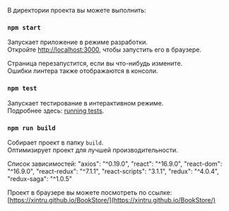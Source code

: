
В директории проекта вы можете выполнить:

### `npm start`

Запускает приложение в режиме разработки.<br>
Откройте [http://localhost:3000](http://localhost:3000), чтобы запустить его в браузере.

Страница перезапустится, если вы что-нибудь измените.<br>
Ошибки линтера также отображаются в консоли.

### `npm test`

Запускает тестирование в интерактивном режиме.<br>
Подробнее здесь: [running tests](https://facebook.github.io/create-react-app/docs/running-tests).

### `npm run build`

Собирает проект в папку `build`.<br>
Оптимизирует проект для лучшей производительности.

Список зависимостей:
    "axios": "^0.19.0",
    "react": "^16.9.0",
    "react-dom": "^16.9.0",
    "react-redux": "^7.1.1",
    "react-scripts": "3.1.1",
    "redux": "^4.0.4",
    "redux-saga": "^1.0.5"

Проект в браузере вы можете посмотреть по ссылке: [https://xintru.github.io/BookStore/](https://xintru.github.io/BookStore/)

